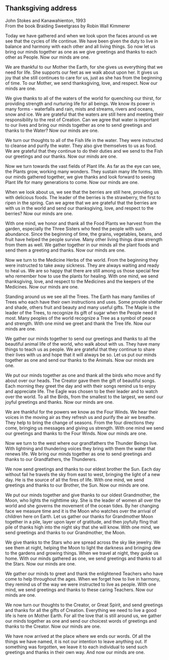 ## Thanksgiving address

John Stokes and Kanawahienton, 1993  
From the book Braiding Sweetgrass by Robin Wall Kimmerer

Today we have gathered and when we look upon the faces around us we see that the cycles of life continue. We have been given the duty to live in balance and harmony with each other and all living things. So now let us bring our minds together as one as we give greetings and thanks to each other as People. Now our minds are one.

We are thankful to our Mother the Earth, for she gives us everything that we need for life. She supports our feet as we walk about upon her. It gives us joy that she still continues to care for us, just as she has from the beginning of time. To our Mother, we send thanksgiving, love, and respect. Now our minds are one.

We give thanks to all of the waters of the world for quenching our thirst, for providing strength and nurturing life for all beings. We know its power in many forms - waterfalls and rain, mists and streams, rivers and oceans, snow and ice. We are grateful that the waters are still here and meeting their responsibility to the rest of Creation. Can we agree that water is important to our lives and bring our minds together as one to send greetings and thanks to the Water? Now our minds are one.

We turn our thoughts to all of the Fish life in the water. They were instructed to cleanse and purify the water. They also give themselves to us as food. We are grateful that they continue to do their duties and we send to the Fish our greetings and our thanks. Now our minds are one.

Now we turn towards the vast fields of Plant life. As far as the eye can see, the Plants grow, working many wonders. They sustain many life forms. With our minds gathered together, we give thanks and look forward to seeing Plant life for many generations to come. Now our minds are one.

When we look about us, we see that the berries are still here, providing us with delicious foods. The leader of the berries is the strawberry, the first to ripen in the spring. Can we agree that we are grateful that the berries are with us in the world and send our thanksgiving, love, and respect to the berries? Now our minds are one.

With one mind, we honor and thank all the Food Plants we harvest from the garden, especially the Three Sisters who feed the people with such abundance. Since the beginning of time, the grains, vegetables, beans, and fruit have helped the people survive. Many other living things draw strength from them as well. We gather together in our minds all the plant foods and send them a greeting and thanks. Now our minds are one.

Now we turn to the Medicine Herbs of the world. From the beginning they were instructed to take away sickness. They are always waiting and ready to heal us. We are so happy that there are still among us those special few who remember how to use the plants for healing. With one mind, we send thanksgiving, love, and respect to the Medicines and the keepers of the Medicines. Now our minds are one.

Standing around us we see all the Trees. The Earth has many families of Trees who each have their own instructions and uses. Some provide shelter and shade, others fruit and beauty and many useful gifts. The Maple is the leader of the Trees, to recognize its gift of sugar when the People need it most. Many peoples of the world recognize a Tree as a symbol of peace and strength. With one mind we greet and thank the Tree life. Now our minds are one.

We gather our minds together to send our greetings and thanks to all the beautiful animal life of the world, who walk about with us. They have many things to teach us as people. We are grateful that they continue to share their lives with us and hope that it will always be so. Let us put our minds together as one and send our thanks to the Animals. Now our minds are one.

We put our minds together as one and thank all the birds who move and fly about over our heads. The Creator gave them the gift of beautiful songs. Each morning they greet the day and with their songs remind us to enjoy and appreciate life. The Eagle was chosen to be their leader and to watch over the world. To all the Birds, from the smallest to the largest, we send our joyful greetings and thanks. Now our minds are one.

We are thankful for the powers we know as the Four Winds. We hear their voices in the moving air as they refresh us and purify the air we breathe. They help to bring the change of seasons. From the four directions they come, bringing us messages and giving us strength. With one mind we send our greetings and thanks to the Four Winds. Now our minds are one.

Now we turn to the west where our grandfathers the Thunder Beings live. With lightning and thundering voices they bring with them the water that renews life. We bring our minds together as one to send greetings and thanks to our Grandfathers, the Thunderers.

We now send greetings and thanks to our eldest brother the Sun. Each day without fail he travels the sky from east to west, bringing the light of a new day. He is the source of all the fires of life. With one mind, we send greetings and thanks to our Brother, the Sun. Now our minds are one.

We put our minds together and give thanks to our oldest Grandmother, the Moon, who lights the nighttime sky. She is the leader of women all over the world and she governs the movement of the ocean tides. By her changing face we measure time and it is the Moon who watches over the arrival of children here on Earth. Let us gather our thanks for Grandmother Moon together in a pile, layer upon layer of gratitude, and then joyfully fling that pile of thanks high into the night sky that she will know. With one mind, we send greetings and thanks to our Grandmother, the Moon.

We give thanks to the Stars who are spread across the sky like jewelry. We see them at night, helping the Moon to light the darkness and bringing dew to the gardens and growing things. When we travel at night, they guide us home. With our minds gathered as one, we send greetings and thanks to all the Stars. Now our minds are one.

We gather our minds to greet and thank the enlightened Teachers who have come to help throughout the ages. When we forget how to live in harmony, they remind us of the way we were instructed to live as people. With one mind, we send greetings and thanks to these caring Teachers. Now our minds are one.

We now turn our thoughts to the Creator, or Great Spirit, and send greetings and thanks for all the gifts of Creation. Everything we need to live a good life is here on Mother Earth. For all the love that is still around us, we gather our minds together as one and send our choicest words of greetings and thanks to the Creator. Now our minds are one.

We have now arrived at the place where we ends our words. Of all the things we have named, it is not our intention to leave anything out. If something was forgotten, we leave it to each individual to send such greetings and thanks in their own way. And now our minds are one.
